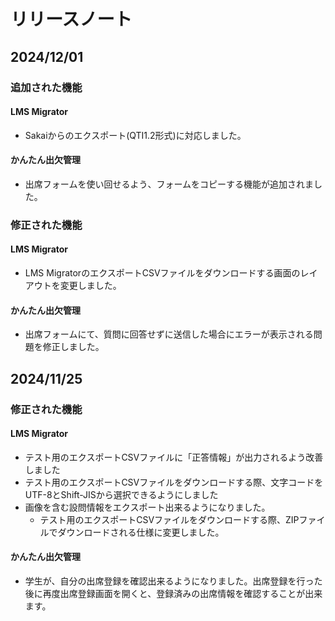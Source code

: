 # リリースノート

## 2024/12/01

### 追加された機能

#### LMS Migrator

* Sakaiからのエクスポート(QTI1.2形式)に対応しました。

#### かんたん出欠管理

* 出席フォームを使い回せるよう、フォームをコピーする機能が追加されました。

### 修正された機能

#### LMS Migrator

* LMS MigratorのエクスポートCSVファイルをダウンロードする画面のレイアウトを変更しました。

#### かんたん出欠管理

* 出席フォームにて、質問に回答せずに送信した場合にエラーが表示される問題を修正しました。

## 2024/11/25

### 修正された機能

#### LMS Migrator

* テスト用のエクスポートCSVファイルに「正答情報」が出力されるよう改善しました
* テスト用のエクスポートCSVファイルをダウンロードする際、文字コードをUTF-8とShift-JISから選択できるようにしました
* 画像を含む設問情報をエクスポート出来るようになりました。
    * テスト用のエクスポートCSVファイルをダウンロードする際、ZIPファイルでダウンロードされる仕様に変更しました。

#### かんたん出欠管理

* 学生が、自分の出席登録を確認出来るようになりました。出席登録を行った後に再度出席登録画面を開くと、登録済みの出席情報を確認することが出来ます。